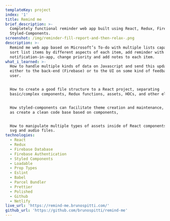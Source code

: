 ```yaml
---
templateKey: project
index: '1'
title: Remind me
brief_description: >-
  Completely functional reminder web app built using React, Redux, Firebase and
  Styled-Components.
screenshot: /img/reminder-fill-report-and-then-relax-.png
description: >-
  Remind me web app based on Microsoft’s To-do with multiple lists capability,
  sort list items by different aspects of each item, add reminder with
  notification-in-app, change priority and add notes to each item.
what_i_learned: >-
  How to handle multiple kinds of data on Javascript and send this updated data
  either to the back-end (Firebase) or to the UI on some kind of feedback to the
  user.


  How to create a good file structure to a React project, separating
  basic/complex components, Redux functions, assets, HOCs, and other elements.


  How styled-components can facilitate theme creation and maintenance, as well
  as create a clean code base based on components,


  How to manipulate multiple types of assets inside of React components, such as
  svg and audio files.
technologies:
  - React
  - Redux
  - Firebase Database
  - Firebase Authentication
  - Styled Components
  - Loadable
  - Prop Types
  - Eslint
  - Babel
  - Parcel Bundler
  - Prettier
  - Polished
  - Github
  - Netlify
live_url: 'https://remind-me.brunospitti.com/'
github_url: 'https://github.com/brunospitti/remind-me'
---
```



